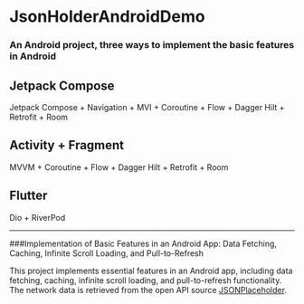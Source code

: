 # JsonHolderAndroidDemo
### An Android project, three ways to implement the basic features in Android

## Jetpack Compose
Jetpack Compose + Navigation + MVI + Coroutine + Flow + Dagger Hilt + Retrofit + Room

## Activity + Fragment  
MVVM + Coroutine + Flow + Dagger Hilt + Retrofit + Room

## Flutter
Dio + RiverPod

***
###Implementation of Basic Features in an Android App: Data Fetching, Caching, Infinite Scroll Loading, and Pull-to-Refresh

This project implements essential features in an Android app, including data fetching, caching, infinite scroll loading, and pull-to-refresh functionality. The network data is retrieved from the open API source [JSONPlaceholder](https://jsonplaceholder.typicode.com/).

